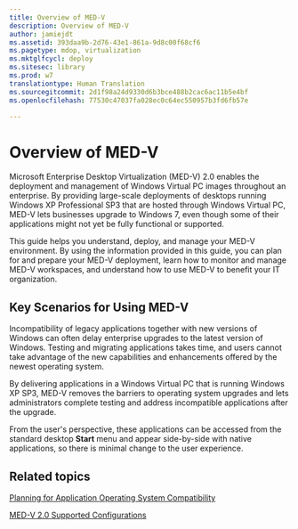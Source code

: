 ```yaml
---
title: Overview of MED-V
description: Overview of MED-V
author: jamiejdt
ms.assetid: 393daa9b-2d76-43e1-861a-9d8c00f68cf6
ms.pagetype: mdop, virtualization
ms.mktglfcycl: deploy
ms.sitesec: library
ms.prod: w7
translationtype: Human Translation
ms.sourcegitcommit: 2d1f98a24d9330d6b3bce488b2cac6ac11b5e4bf
ms.openlocfilehash: 77530c47037fa028ec0c64ec550957b3fd6fb57e

---
```



# Overview of MED-V


Microsoft Enterprise Desktop Virtualization (MED-V) 2.0 enables the deployment and management of Windows Virtual PC images throughout an enterprise. By providing large-scale deployments of desktops running Windows XP Professional SP3 that are hosted through Windows Virtual PC, MED-V lets businesses upgrade to Windows 7, even though some of their applications might not yet be fully functional or supported.

This guide helps you understand, deploy, and manage your MED-V environment. By using the information provided in this guide, you can plan for and prepare your MED-V deployment, learn how to monitor and manage MED-V workspaces, and understand how to use MED-V to benefit your IT organization.

## Key Scenarios for Using MED-V


Incompatibility of legacy applications together with new versions of Windows can often delay enterprise upgrades to the latest version of Windows. Testing and migrating applications takes time, and users cannot take advantage of the new capabilities and enhancements offered by the newest operating system.

By delivering applications in a Windows Virtual PC that is running Windows XP SP3, MED-V removes the barriers to operating system upgrades and lets administrators complete testing and address incompatible applications after the upgrade.

From the user's perspective, these applications can be accessed from the standard desktop **Start** menu and appear side-by-side with native applications, so there is minimal change to the user experience.

## Related topics


[Planning for Application Operating System Compatibility](planning-for-application-operating-system-compatibility.md)

[MED-V 2.0 Supported Configurations](med-v-20-supported-configurations.md)

 

 








<!--HONumber=Jun16_HO4-->


